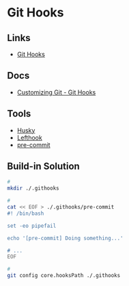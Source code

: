 # Git Hooks

<!--
https://github.com/sentenz/guide/blob/main/githooks/README.md
-->

## Links

- [Git Hooks](https://githooks.com)

## Docs

- [Customizing Git - Git Hooks](https://git-scm.com/book/en/v2/Customizing-Git-Git-Hooks)

## Tools

- [Husky](/husky.md)
- [Lefthook](/lefthook.md)
- [pre-commit](/pre-commit.md)

## Build-in Solution

```sh
#
mkdir ./.githooks

#
cat << EOF > ./.githooks/pre-commit
#! /bin/bash

set -eo pipefail

echo '[pre-commit] Doing something...'

# ...
EOF

#
git config core.hooksPath ./.githooks
```

<!--
pre-commit
commit-msg
pre-push
post-checkout
-->

<!--
"postinstall": "git config core.hooksPath ./.githooks",
"prepare": "[ -z $CI ] && git config core.hooksPath ./.githooks || true",
-->
